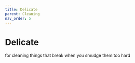```yaml
---
title: Delicate
parent: Cleaning
nav_order: 5
---
```

# Delicate

for cleaning things that break when you smudge them too hard
